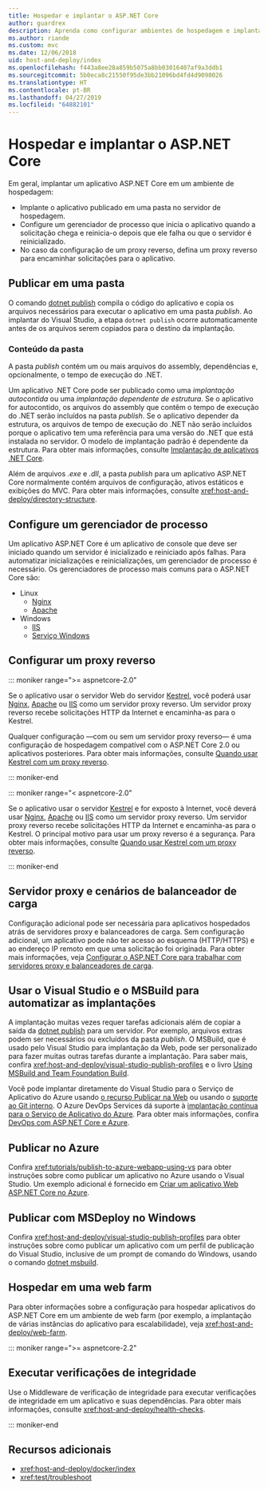 ```yaml
---
title: Hospedar e implantar o ASP.NET Core
author: guardrex
description: Aprenda como configurar ambientes de hospedagem e implantar aplicativos ASP.NET Core.
ms.author: riande
ms.custom: mvc
ms.date: 12/06/2018
uid: host-and-deploy/index
ms.openlocfilehash: f443a8ee28a859b5075a8bb03016407af9a3ddb1
ms.sourcegitcommit: 5b0eca8c21550f95de3bb21096bd4fd4d9098026
ms.translationtype: HT
ms.contentlocale: pt-BR
ms.lasthandoff: 04/27/2019
ms.locfileid: "64882101"
---
```

# <a name="host-and-deploy-aspnet-core"></a>Hospedar e implantar o ASP.NET Core

Em geral, implantar um aplicativo ASP.NET Core em um ambiente de hospedagem:

* Implante o aplicativo publicado em uma pasta no servidor de hospedagem.
* Configure um gerenciador de processo que inicia o aplicativo quando a solicitação chega e reinicia-o depois que ele falha ou que o servidor é reinicializado.
* No caso da configuração de um proxy reverso, defina um proxy reverso para encaminhar solicitações para o aplicativo.

## <a name="publish-to-a-folder"></a>Publicar em uma pasta

O comando [dotnet publish](/dotnet/core/tools/dotnet-publish) compila o código do aplicativo e copia os arquivos necessários para executar o aplicativo em uma pasta *publish*. Ao implantar do Visual Studio, a etapa `dotnet publish` ocorre automaticamente antes de os arquivos serem copiados para o destino da implantação.

### <a name="folder-contents"></a>Conteúdo da pasta

A pasta *publish* contém um ou mais arquivos do assembly, dependências e, opcionalmente, o tempo de execução do .NET.

Um aplicativo .NET Core pode ser publicado como uma *implantação autocontida* ou uma *implantação dependente de estrutura*. Se o aplicativo for autocontido, os arquivos do assembly que contêm o tempo de execução do .NET serão incluídos na pasta *publish*. Se o aplicativo depender da estrutura, os arquivos de tempo de execução do .NET não serão incluídos porque o aplicativo tem uma referência para uma versão do .NET que está instalada no servidor. O modelo de implantação padrão é dependente da estrutura. Para obter mais informações, consulte [Implantação de aplicativos .NET Core](/dotnet/core/deploying/).

Além de arquivos *.exe* e *.dll*, a pasta *publish* para um aplicativo ASP.NET Core normalmente contém arquivos de configuração, ativos estáticos e exibições do MVC. Para obter mais informações, consulte <xref:host-and-deploy/directory-structure>.

## <a name="set-up-a-process-manager"></a>Configure um gerenciador de processo

Um aplicativo ASP.NET Core é um aplicativo de console que deve ser iniciado quando um servidor é inicializado e reiniciado após falhas. Para automatizar inicializações e reinicializações, um gerenciador de processo é necessário. Os gerenciadores de processo mais comuns para o ASP.NET Core são:

* Linux
  * [Nginx](xref:host-and-deploy/linux-nginx)
  * [Apache](xref:host-and-deploy/linux-apache)
* Windows
  * [IIS](xref:host-and-deploy/iis/index)
  * [Serviço Windows](xref:host-and-deploy/windows-service)

## <a name="set-up-a-reverse-proxy"></a>Configurar um proxy reverso

::: moniker range=">= aspnetcore-2.0"

Se o aplicativo usar o servidor Web do servidor [Kestrel](xref:fundamentals/servers/kestrel), você poderá usar [Nginx](xref:host-and-deploy/linux-nginx), [Apache](xref:host-and-deploy/linux-apache) ou [IIS](xref:host-and-deploy/iis/index) como um servidor proxy reverso. Um servidor proxy reverso recebe solicitações HTTP da Internet e encaminha-as para o Kestrel.

Qualquer configuração &mdash;com ou sem um servidor proxy reverso&mdash; é uma configuração de hospedagem compatível com o ASP.NET Core 2.0 ou aplicativos posteriores. Para obter mais informações, consulte [Quando usar Kestrel com um proxy reverso](xref:fundamentals/servers/kestrel#when-to-use-kestrel-with-a-reverse-proxy).

::: moniker-end

::: moniker range="< aspnetcore-2.0"

Se o aplicativo usar o servidor [Kestrel](xref:fundamentals/servers/kestrel) e for exposto à Internet, você deverá usar [Nginx](xref:host-and-deploy/linux-nginx), [Apache](xref:host-and-deploy/linux-apache) ou [IIS](xref:host-and-deploy/iis/index) como um servidor proxy reverso. Um servidor proxy reverso recebe solicitações HTTP da Internet e encaminha-as para o Kestrel. O principal motivo para usar um proxy reverso é a segurança. Para obter mais informações, consulte [Quando usar Kestrel com um proxy reverso](xref:fundamentals/servers/kestrel?tabs=aspnetcore1x#when-to-use-kestrel-with-a-reverse-proxy).

::: moniker-end

## <a name="proxy-server-and-load-balancer-scenarios"></a>Servidor proxy e cenários de balanceador de carga

Configuração adicional pode ser necessária para aplicativos hospedados atrás de servidores proxy e balanceadores de carga. Sem configuração adicional, um aplicativo pode não ter acesso ao esquema (HTTP/HTTPS) e ao endereço IP remoto em que uma solicitação foi originada. Para obter mais informações, veja [Configurar o ASP.NET Core para trabalhar com servidores proxy e balanceadores de carga](xref:host-and-deploy/proxy-load-balancer).

## <a name="use-visual-studio-and-msbuild-to-automate-deployments"></a>Usar o Visual Studio e o MSBuild para automatizar as implantações

A implantação muitas vezes requer tarefas adicionais além de copiar a saída da [dotnet publish](/dotnet/core/tools/dotnet-publish) para um servidor. Por exemplo, arquivos extras podem ser necessários ou excluídos da pasta *publish*. O MSBuild, que é usado pelo Visual Studio para implantação da Web, pode ser personalizado para fazer muitas outras tarefas durante a implantação. Para saber mais, confira <xref:host-and-deploy/visual-studio-publish-profiles> e o livro [Using MSBuild and Team Foundation Build](http://msbuildbook.com/).

Você pode implantar diretamente do Visual Studio para o Serviço de Aplicativo do Azure usando [o recurso Publicar na Web](xref:tutorials/publish-to-azure-webapp-using-vs) ou usando o [suporte ao Git interno](xref:host-and-deploy/azure-apps/azure-continuous-deployment). O Azure DevOps Services dá suporte à [implantação contínua para o Serviço de Aplicativo do Azure](/azure/devops/pipelines/targets/webapp). Para obter mais informações, confira [DevOps com ASP.NET Core e Azure](xref:azure/devops/index).

## <a name="publish-to-azure"></a>Publicar no Azure

Confira <xref:tutorials/publish-to-azure-webapp-using-vs> para obter instruções sobre como publicar um aplicativo no Azure usando o Visual Studio. Um exemplo adicional é fornecido em [Criar um aplicativo Web ASP.NET Core no Azure](/azure/app-service/app-service-web-get-started-dotnet).

## <a name="publish-with-msdeploy-on-windows"></a>Publicar com MSDeploy no Windows

Confira <xref:host-and-deploy/visual-studio-publish-profiles> para obter instruções sobre como publicar um aplicativo com um perfil de publicação do Visual Studio, inclusive de um prompt de comando do Windows, usando o comando [dotnet msbuild](/dotnet/core/tools/dotnet-msbuild).

## <a name="host-in-a-web-farm"></a>Hospedar em uma web farm

Para obter informações sobre a configuração para hospedar aplicativos do ASP.NET Core em um ambiente de web farm (por exemplo, a implantação de várias instâncias do aplicativo para escalabilidade), veja <xref:host-and-deploy/web-farm>.

::: moniker range=">= aspnetcore-2.2"

## <a name="perform-health-checks"></a>Executar verificações de integridade

Use o Middleware de verificação de integridade para executar verificações de integridade em um aplicativo e suas dependências. Para obter mais informações, consulte <xref:host-and-deploy/health-checks>.

::: moniker-end

## <a name="additional-resources"></a>Recursos adicionais

* <xref:host-and-deploy/docker/index>
* <xref:test/troubleshoot>

